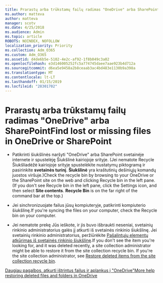 ```yaml
---
title: Prarastų arba trūkstamų failų radimas "OneDrive" arba SharePoint
ms.author: matteva
author: matteva
manager: scotv
ms.date: 4/25/2018
ms.audience: Admin
ms.topic: article
ROBOTS: NOINDEX, NOFOLLOW
localization_priority: Priority
ms.collection: Adm_O365
ms.custom: Adm_O365
ms.assetid: d4de6b5e-5102-4e2c-af92-1f8b049c3a02
ms.openlocfilehash: e3d146005252fc5a774745daee7aae923b4d712a
ms.sourcegitcommit: d6ea5e9458a2b8ceaab3ac4bd483e1130b9a398a
ms.translationtype: MT
ms.contentlocale: lt-LT
ms.lasthandoff: 01/15/2019
ms.locfileid: "28301702"
---
```

# <a name="find-lost-or-missing-files-in-onedrive-or-sharepoint"></a><span data-ttu-id="f72b8-102">Prarastų arba trūkstamų failų radimas "OneDrive" arba SharePoint</span><span class="sxs-lookup"><span data-stu-id="f72b8-102">Find lost or missing files in OneDrive or SharePoint</span></span>

- <span data-ttu-id="f72b8-p101">Patikrinti šiukšlinės naršyti "OneDrive" arba SharePoint svetainėje internete ir spustelėję Šiukšlinė kairiojoje srityje. (Jei nematote Recycle Šiukšliadėžė kairiojoje srityje spustelėkite nustatymų piktogramą ir pasirinkite **svetainės turinį**. **Šiukšlinė** yra kraštutinių dešiniųjų komandų juostos viršuje.)</span><span class="sxs-lookup"><span data-stu-id="f72b8-p101">Check the recycle bin by browsing to your OneDrive or the SharePoint site on the web and clicking Recycle bin in the left pane. (If you don't see Recycle bin in the left pane, click the Settings icon, and then select **Site contents**. **Recycle Bin** is on the far right of the command bar at the top.)</span></span> 
    
- <span data-ttu-id="f72b8-106">Jei sinchronizuojate failus jūsų kompiuteryje, patikrinti kompiuterio šiukšlinę.</span><span class="sxs-lookup"><span data-stu-id="f72b8-106">If you're syncing the files on your computer, check the Recycle bin on your computer.</span></span> 
    
- <span data-ttu-id="f72b8-p102">Jei nematote prekę Jūs ieškote, ir jis buvo išbraukti neseniai, svetainių rinkinio administratorius galės jį atkurti iš svetainės rinkinio šiukšlinę. Jei svetainių rinkinio administratorius, peržiūrėkite [Pašalintųjų elementų atkūrimas iš svetainės rinkinio šiukšlinę](https://go.microsoft.com/fwlink/?linkid=866439).</span><span class="sxs-lookup"><span data-stu-id="f72b8-p102">If you don't see the item you're looking for, and it was deleted recently, a site collection administrator might be able to restore it from the site collection recycle bin. If you're the site collection administrator, see [Restore deleted items from the site collection recycle bin](https://go.microsoft.com/fwlink/?linkid=866439).</span></span>
    
[<span data-ttu-id="f72b8-109">Daugiau pagalbos, atkurti ištrintus failus ir aplankus į "OneDrive"</span><span class="sxs-lookup"><span data-stu-id="f72b8-109">More help restoring deleted files and folders in OneDrive</span></span>](https://go.microsoft.com/fwlink/?linkid=872872)
  

